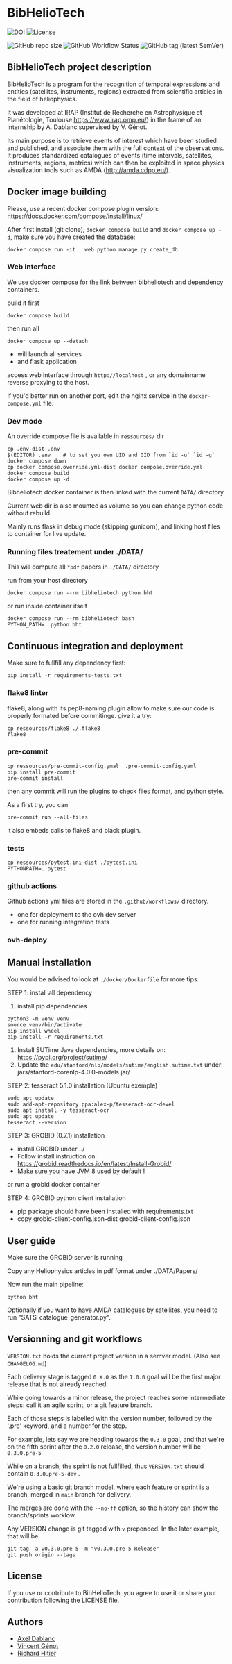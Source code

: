 # BibHelioTech

[![DOI](https://zenodo.org/badge/515186537.svg)](https://zenodo.org/badge/latestdoi/515186537)
[![License](https://img.shields.io/github/license/ADablanc/BibHelioTech.svg)](http://www.apache.org/licenses/LICENSE-2.0.html)


![GitHub repo size](https://img.shields.io/github/repo-size/RichardHitier/BibHelioTech)
![GitHub Workflow Status](https://img.shields.io/github/actions/workflow/status/RichardHitier/BibHelioTech/unittest_ci.yml?label=Tests)
![GitHub tag (latest SemVer)](https://img.shields.io/github/v/tag/RichardHitier/BibHelioTech?label=Version)



## BibHelioTech project description
BibHelioTech is a program for the recognition of temporal expressions and entities (satellites, instruments, regions) extracted from scientific articles in the field of heliophysics.

It was developed at IRAP (Institut de Recherche en Astrophysique et Planétologie, Toulouse https://www.irap.omp.eu/) in the frame of an internship by A. Dablanc supervised by V. Génot.

Its main purpose is to retrieve events of interest which have been studied and published, and associate them with the full context of the observations. It produces standardized catalogues of events (time intervals, satellites, instruments, regions, metrics) which can then be exploited in space physics visualization tools such as AMDA (http://amda.cdpp.eu/).

## Docker image building

Please, use a recent docker compose plugin version: https://docs.docker.com/compose/install/linux/

After first install (git clone), `docker compose build` and `docker compose up -d`,
make sure you have created the database:

    docker compose run -it   web python manage.py create_db

### Web interface

We use docker compose for the link between bibheliotech and dependency containers.


build it first

    docker compose build

then run all

    docker compose up --detach

- will launch all services
- and flask application

access web interface through `http://localhost` , or any domainname reverse proxying to the host.

If you'd better run on another port, edit the nginx service in the `docker-compose.yml` file.

### Dev mode

An override compose file is available in `ressources/` dir

    cp .env-dist .env
    $(EDITOR) .env    # to set you own UID and GID from `id -u` `id -g`
    docker compose down
    cp docker compose.override.yml-dist docker compose.override.yml
    docker compose build
    docker compose up -d

Bibheliotech docker container is then linked with the current `DATA/` directory.

Current web dir is also mounted as volume so you can change python code without rebuild.

Mainly runs flask in debug mode (skipping gunicorn), and
linking host files to container for live update.

### Running files treatement under ./DATA/

This will compute all `*pdf` papers in `./DATA/` directory

run from your host directory

    docker compose run --rm bibheliotech python bht

or run inside container itself

    docker compose run --rm bibheliotech bash
    PYTHON_PATH=. python bht

## Continuous integration and deployment

Make sure to fullfill any dependency first:

    pip install -r requirements-tests.txt

### flake8 linter

flake8, along with its pep8-naming plugin allow to make sure our code is properly formated before commitinge.
give it a try:

    cp ressources/flake8 ./.flake8
    flake8

### pre-commit

    cp ressources/pre-commit-config.ymal  .pre-commit-config.yaml
    pip install pre-commit
    pre-commit install

then any commit will run the plugins to check files format, and python style.

As a first try, you can

    pre-commit run --all-files

it also embeds calls to flake8 and black plugin.

### tests

    cp ressources/pytest.ini-dist ./pytest.ini
    PYTHONPATH=. pytest

### github actions

Github actions yml files are stored in  the `.github/workflows/` directory.

- one for deployment to the ovh dev server
- one for running integration tests

### ovh-deploy

## Manual installation

You would be advised to look at `./docker/Dockerfile` for more tips.

STEP 1: install all dependency

1. install pip dependencies
```
python3 -m venv venv
source venv/bin/activate
pip install wheel
pip install -r requirements.txt
```
1. Install SUTime Java dependencies, more details on: https://pypi.org/project/sutime/
1. Update the `edu/stanford/nlp/models/sutime/english.sutime.txt` under  jars/stanford-corenlp-4.0.0-models.jar/


STEP 2: tesseract 5.1.0 installation (Ubuntu exemple)

    sudo apt update
    sudo add-apt-repository ppa:alex-p/tesseract-ocr-devel
    sudo apt install -y tesseract-ocr
    sudo apt update
    tesseract --version

STEP 3: GROBID (0.7.1) installation

* install GROBID under ../
* Follow install instruction on: https://grobid.readthedocs.io/en/latest/Install-Grobid/
* Make sure you have JVM 8 used by default !

or run a grobid docker container

STEP 4: GROBID python client installation

* pip package should have been installed with requirements.txt
* copy grobid-client-config.json-dist grobid-client-config.json

## User guide
Make sure the GROBID server is running

Copy any Heliophysics articles in pdf format under ./DATA/Papers/

Now run the main pipeline:

    python bht

Optionally if you want to have AMDA catalogues by satellites, you need to run "SATS_catalogue_generator.py".

## Versionning and git workflows

`VERSION.txt` holds the current project version in a semver model. (Also see `CHANGELOG.md`)

Each delivery stage is tagged `0.X.0` as the `1.0.0` goal will be the first major release that is not already reached.

While going towards a minor release, the project reaches some intermediate steps:
call it an agile sprint, or a git feature branch.

Each of those steps is labelled with the version number, followed by the '.pre' keyword, and a number for the step.

For example, lets say we are heading towards the `0.3.0` goal, and that we're on the fifth sprint after the `0.2.0` release, the
version number will be `0.3.0.pre-5`

While on a branch, the sprint is not fullfilled, thus `VERSION.txt` should contain `0.3.0.pre-5-dev` .

We're using a basic git branch model, where each feature or sprint is a branch, merged in `main` branch for delivery.

The merges are done with the `--no-ff` option, so the history can show the branch/sprints worklow.

Any VERSION change is git tagged with `v` prepended. In the later example, that will be

    git tag -a v0.3.0.pre-5 -m "v0.3.0.pre-5 Release"
    git push origin --tags

## License

If you use or contribute to BibHelioTech, you agree to use it or share your contribution following the LICENSE file.

## Authors
* [Axel Dablanc](axel.alain.dablanc@gmail.com)
* [Vincent Génot](vincent.genot@irap.omp.eu)
* [Richard Hitier](hitier.richard@gmail.com)
